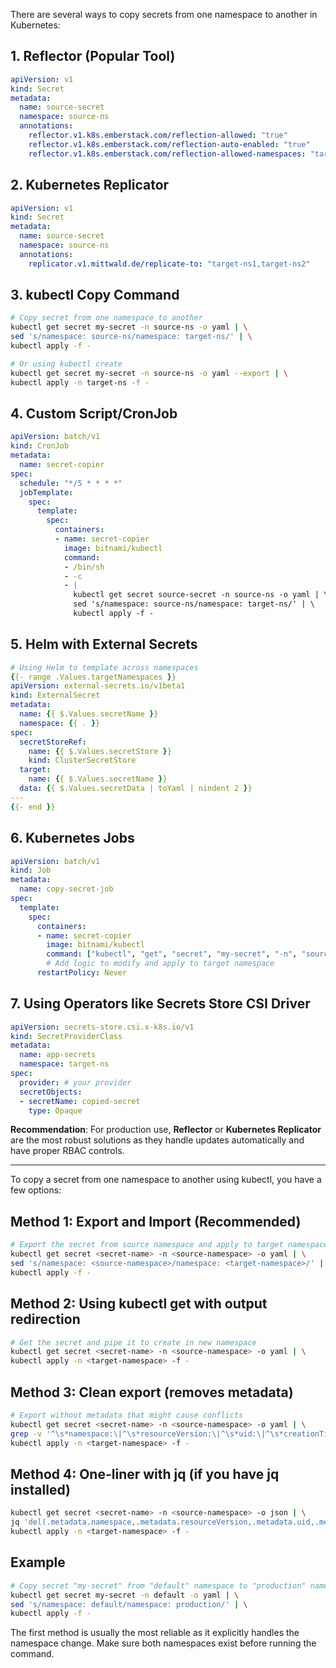 There are several ways to copy secrets from one namespace to another in Kubernetes:

## 1. **Reflector** (Popular Tool)
```yaml
apiVersion: v1
kind: Secret
metadata:
  name: source-secret
  namespace: source-ns
  annotations:
    reflector.v1.k8s.emberstack.com/reflection-allowed: "true"
    reflector.v1.k8s.emberstack.com/reflection-auto-enabled: "true"
    reflector.v1.k8s.emberstack.com/reflection-allowed-namespaces: "target-ns1,target-ns2"
```

## 2. **Kubernetes Replicator**
```yaml
apiVersion: v1
kind: Secret
metadata:
  name: source-secret
  namespace: source-ns
  annotations:
    replicator.v1.mittwald.de/replicate-to: "target-ns1,target-ns2"
```

## 3. **kubectl Copy Command**
```bash
# Copy secret from one namespace to another
kubectl get secret my-secret -n source-ns -o yaml | \
sed 's/namespace: source-ns/namespace: target-ns/' | \
kubectl apply -f -

# Or using kubectl create
kubectl get secret my-secret -n source-ns -o yaml --export | \
kubectl apply -n target-ns -f -
```

## 4. **Custom Script/CronJob**
```yaml
apiVersion: batch/v1
kind: CronJob
metadata:
  name: secret-copier
spec:
  schedule: "*/5 * * * *"
  jobTemplate:
    spec:
      template:
        spec:
          containers:
          - name: secret-copier
            image: bitnami/kubectl
            command:
            - /bin/sh
            - -c
            - |
              kubectl get secret source-secret -n source-ns -o yaml | \
              sed 's/namespace: source-ns/namespace: target-ns/' | \
              kubectl apply -f -
```

## 5. **Helm with External Secrets**
```yaml
# Using Helm to template across namespaces
{{- range .Values.targetNamespaces }}
apiVersion: external-secrets.io/v1beta1
kind: ExternalSecret
metadata:
  name: {{ $.Values.secretName }}
  namespace: {{ . }}
spec:
  secretStoreRef:
    name: {{ $.Values.secretStore }}
    kind: ClusterSecretStore
  target:
    name: {{ $.Values.secretName }}
  data: {{ $.Values.secretData | toYaml | nindent 2 }}
---
{{- end }}
```

## 6. **Kubernetes Jobs**
```yaml
apiVersion: batch/v1
kind: Job
metadata:
  name: copy-secret-job
spec:
  template:
    spec:
      containers:
      - name: secret-copier
        image: bitnami/kubectl
        command: ["kubectl", "get", "secret", "my-secret", "-n", "source-ns", "-o", "yaml"]
        # Add logic to modify and apply to target namespace
      restartPolicy: Never
```

## 7. **Using Operators like Secrets Store CSI Driver**
```yaml
apiVersion: secrets-store.csi.x-k8s.io/v1
kind: SecretProviderClass
metadata:
  name: app-secrets
  namespace: target-ns
spec:
  provider: # your provider
  secretObjects:
  - secretName: copied-secret
    type: Opaque
```

**Recommendation**: For production use, **Reflector** or **Kubernetes Replicator** are the most robust solutions as they handle updates automatically and have proper RBAC controls.


---

To copy a secret from one namespace to another using kubectl, you have a few options:

## Method 1: Export and Import (Recommended)

```bash
# Export the secret from source namespace and apply to target namespace
kubectl get secret <secret-name> -n <source-namespace> -o yaml | \
sed 's/namespace: <source-namespace>/namespace: <target-namespace>/' | \
kubectl apply -f -
```

## Method 2: Using kubectl get with output redirection

```bash
# Get the secret and pipe it to create in new namespace
kubectl get secret <secret-name> -n <source-namespace> -o yaml | \
kubectl apply -n <target-namespace> -f -
```

## Method 3: Clean export (removes metadata)

```bash
# Export without metadata that might cause conflicts
kubectl get secret <secret-name> -n <source-namespace> -o yaml | \
grep -v '^\s*namespace:\|^\s*resourceVersion:\|^\s*uid:\|^\s*creationTimestamp:' | \
kubectl apply -n <target-namespace> -f -
```

## Method 4: One-liner with jq (if you have jq installed)

```bash
kubectl get secret <secret-name> -n <source-namespace> -o json | \
jq 'del(.metadata.namespace,.metadata.resourceVersion,.metadata.uid,.metadata.creationTimestamp)' | \
kubectl apply -n <target-namespace> -f -
```

## Example

```bash
# Copy secret "my-secret" from "default" namespace to "production" namespace
kubectl get secret my-secret -n default -o yaml | \
sed 's/namespace: default/namespace: production/' | \
kubectl apply -f -
```

The first method is usually the most reliable as it explicitly handles the namespace change. Make sure both namespaces exist before running the command.